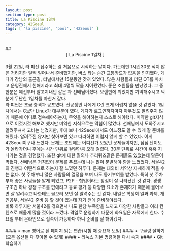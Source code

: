 ```yaml
---
layout: post
section-type: post
title: La Piscine 1일차
category: 42Soeul
tags: [ 'la piscine', 'pool', '42Seoul' ]
---
```

<br>
## <center>[ La Piscine 1일차 ]</center>  

<br>
3월 22일, 라 피신 접수하는 겸 처음으로 시작하는 날이다.  
가는데만 1시간30분 적지 않은 거리지만 일찍 일어나서 준비했지만, 버스 타는 순간 교통카드가 없음을 인지했다. 게다가 강남의 출근길, 터널에서만 15분동안 갖혀 있었다.
많은 사람들과 더딘 OT를 마치고 운영진께서 친해지라고 최대 4명씩 짝을 지어줬었다.    
좋은 조원들을 만났었다. 그 중 한분은 예전부터 알고지내던 같은 과 선배님이셨다.  
오랜만에 뵈었지만 기억해주시고 덕분에 무난한 1일차를 마친거 같다.  
<br>
라 피씬은 조금 충격과 공포였다. 전공생인 나에게 C란 크게 어렵지 않을 것 같았다.  
1일차에서는 C보단 Linux가 대부분이 였다.  
게다가 로그인하자마자 아무것도 알려주지 않기 때문에 어디로 접속해야하는지, 무엇을 해야하는지 스스로 해야했다.  
미약한 git지식으로 이것저것 해보려 했지만 미약한 지식으로는 막힘이 많았다.  
선배님께서 도와주시고 알려주셔서 고비는 넘겼지만, 후에 보니 42Seoul에서도 어느정도 알 수 있게 잘 준비를 해줬다.
알려주진 않지만 찾아보면 있고 따라하면 어렵지 않게 할 수 있었다. 이게 42Seoul이구나 느꼈다.  
문제는 초반에는 어디선가 보았던 문제들이지만, 점점 난이도가 올라가더니 후에는 시간 단위로 걸릴만큼 오래 걸렸다.  
30분 단위로 시간이 훅훅 지나가는 것을 경험했다. 또한 git에 대한 질의나 추리퀴즈같은 문제들도 있었는데 말문이 막혔다.  
선배님은 거침없이 문제를 푸셨는데 나는 많이 분발해야 함을 느꼈었다.  서울42의 진행과 어떤식으로 하는지 잘 느꼈던 하루다.  
문제는 대외비 서약상 자세하게 적을 수는 없다. 첫 주차부터 많은 사람들의 열정을 보며 나도 동기부여를 받았다.  
특히 첫 주차부터 좋은 사람들을 알게 되었고, P2P - 협업이라는 장점이 잘 나타났던 것 같다.  
경쟁 구조긴 하나 경쟁 구조를 없애려고 동료 평가 등 다양한 요소가 존재하기 때문에 물어보면 잘 알려주고 나한테도 물으러 오면 잘 알려주는 것 같다.  
내일은 학생회 일과 과제, 개인공부, 서울42 준비 등 할 것이 있는데 자기 전에 준비해야겠다.  
<br>
비록 하루지만 서울42를 겪으면서 나도 한참 부족함을 느끼고 다양한 사람들과 여러 컨텐츠로 배울게 많을 것이라 느꼈다.  
격일로 운영하기 때문에 화요일은 자택에서 한다. 수요일 부터 온라인으로 접속이 가능하다 하니 준비를 잘 해야겠다.  
<br>
<br>
#### • man 영어로 된 페이지 읽는 연습(시험 때 중요해 보임)
#### • 구글링 잘하기(모든 옵션들 다 찾아볼 수 있게)
#### • 리눅스 기본 명령어들 다시 숙지
#### • Git 학습하기  
<br>